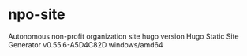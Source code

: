 # npo-site
Autonomous non-profit organization site
hugo version Hugo Static Site Generator v0.55.6-A5D4C82D windows/amd64
